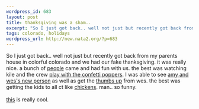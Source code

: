 ```yaml
--- 
wordpress_id: 683
layout: post
title: thanksgiving was a sham..
excerpt: "So I just got back.. well not just but recently got back from my parents house in colorful colorado and we had our fake thanksgiving. it was really nice. a bunch of people came and had fun with us. the best was watching kile and the crew "
tags: colorado, holidays
wordpress_url: http://new.nata2.org/?p=683
---
```

So I just got back.. well not just but recently got back from my parents house in colorful colorado and we had our fake thanksgiving. it was really nice. a bunch of <a href="http://nata2.info/?path=pictures%2Fholidays%2Fthanksgiving_03">people</a> came and had fun with us. the best was watching kile and the crew <a href="http://nata2.info/?path=pictures%2Fholidays%2Fthanksgiving_03&amp;img=fake%20thanksgiving%20009.jpg">play with the confetti poppers</a>. I was able to see <a href="http://nata2.info/?path=pictures%2Fholidays%2Fthanksgiving_03&amp;img=fake%20thanksgiving%20010.jpg">amy and wes's new person</a> as well as get the <a href="http://nata2.info/?path=pictures%2Fholidays%2Fthanksgiving_03&amp;img=fake%20thanksgiving%20011.jpg">thumbs up</a> from wes. the best was getting the kids to all ct like <a href="http://nata2.info/pictures/holidays/thanksgiving_03/fake%20thanksgiving%20015.avi">chickens</a>. man.. so funny.<br/><br/><a href="http://dopeman.org/ascii-matrix/ascii-matrix.html.gz?D0=1">this</a> is really cool. 
